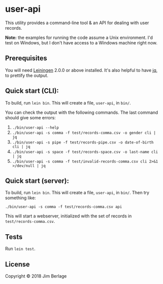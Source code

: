# user-api

This utility provides a command-line tool & an API for dealing with user records.

**Note:** the examples for running the code assume a Unix environment.  I'd test on Windows, but I don't have access to a Windows machine right now.

## Prerequisites

You will need [Leiningen][] 2.0.0 or above installed.  It's also helpful to have [jq][], to prettify the output.

[leiningen]: https://github.com/technomancy/leiningen
[jq]: https://stedolan.github.io/jq/

## Quick start (CLI):

To build, run `lein bin`.  This will create a file, `user-api`, in `bin/`.

You can check the output with the following commands.  The last command should give some errors:

1. `./bin/user-api --help`
2. `./bin/user-api -s comma -f test/records-comma.csv -o gender cli | jq`
3. `./bin/user-api -s pipe -f test/records-pipe.csv -o date-of-birth cli | jq`
4. `./bin/user-api -s space -f test/records-space.csv -o last-name cli | jq`
5. `./bin/user-api -s comma -f test/invalid-records-comma.csv cli 2>&1 >/dev/null | jq`

## Quick start (server):

To build, run `lein bin`.  This will create a file, `user-api`, in `bin/`.  Then try something like:

`./bin/user-api -s comma -f test/records-comma.csv api`

This will start a webserver, initialized with the set of records in `test/records-comma.csv`.

## Tests

Run `lein test`.

## License

Copyright © 2018 Jim Berlage
